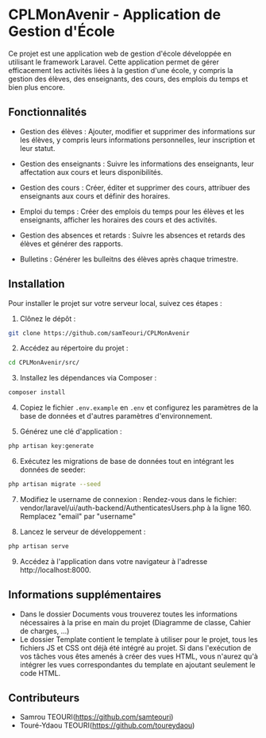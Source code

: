 # CPLMonAvenir - Application de Gestion d'École

Ce projet est une application web de gestion d'école développée en utilisant le framework Laravel. Cette application permet de gérer efficacement les activités liées à la gestion d'une école, y compris la gestion des élèves, des enseignants, des cours, des emplois du temps et bien plus encore.

## Fonctionnalités

- Gestion des élèves : Ajouter, modifier et supprimer des informations sur les élèves, y compris leurs informations personnelles, leur inscription et leur statut.

- Gestion des enseignants : Suivre les informations des enseignants, leur affectation aux cours et leurs disponibilités.

- Gestion des cours : Créer, éditer et supprimer des cours, attribuer des enseignants aux cours et définir des horaires.

- Emploi du temps : Créer des emplois du temps pour les élèves et les enseignants, afficher les horaires des cours et des activités.

- Gestion des absences et retards : Suivre les absences et retards des élèves et générer des rapports.

- Bulletins : Générer les bulleitns des élèves après chaque trimestre.

## Installation

Pour installer le projet sur votre serveur local, suivez ces étapes :

1. Clônez le dépôt :
```bash
git clone https://github.com/samTeouri/CPLMonAvenir
```

2. Accédez au répertoire du projet :
```bash
cd CPLMonAvenir/src/
```

3. Installez les dépendances via Composer :
```bash
composer install
```

4. Copiez le fichier `.env.example` en `.env` et configurez les paramètres de la base de données et d'autres paramètres d'environnement.

5. Générez une clé d'application :
```bash
php artisan key:generate
```

6. Exécutez les migrations de base de données tout en intégrant les données de seeder:
```bash
php artisan migrate --seed
```

7. Modifiez le username de connexion :
Rendez-vous dans le fichier: vendor/laravel/ui/auth-backend/AuthenticatesUsers.php à la ligne 160.
Remplacez "email" par "username"

8. Lancez le serveur de développement :
```bash
php artisan serve
```

9. Accédez à l'application dans votre navigateur à l'adresse http://localhost:8000.

## Informations supplémentaires

* Dans le dossier Documents vous trouverez toutes les informations nécessaires à la prise en main du projet (Diagramme de classe, Cahier de charges, ...)
* Le dossier Template contient le template à utiliser pour le projet, tous les fichiers JS et CSS ont déjà été intégré au projet. Si dans l'exécution de vos tâches vous êtes amenés à créer des vues HTML, vous n'aurez qu'à intégrer les vues correspondantes du template en ajoutant seulement le code HTML.

## Contributeurs

- Samrou TEOURI(https://github.com/samteouri)
- Touré-Ydaou TEOURI(https://github.com/toureydaou)
